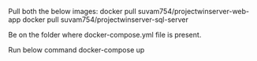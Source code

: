 Pull both the below images:
docker pull suvam754/projectwinserver-web-app
docker pull suvam754/projectwinserver-sql-server

Be on the folder where docker-compose.yml file is present.

Run below command
docker-compose up
